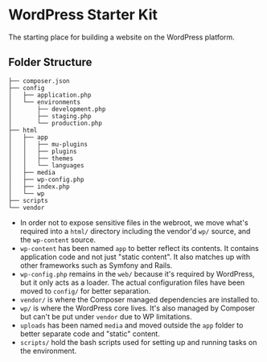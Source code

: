 # WordPress Starter Kit

The starting place for building a website on the WordPress platform.

## Folder Structure

```
├── composer.json
├── config
│   ├── application.php
│   └── environments
│       ├── development.php
│       ├── staging.php
│       └── production.php
├── html
│   ├── app
│   │   ├── mu-plugins
│   │   ├── plugins
│   │   ├── themes
│   │   └── languages
│   ├── media
│   ├── wp-config.php
│   ├── index.php
│   └── wp
├── scripts
└── vendor
```

- In order not to expose sensitive files in the webroot, we move what's required into a `html/` directory including the vendor'd `wp/` source, and the `wp-content` source.
- `wp-content` has been named `app` to better reflect its contents. It contains application code and not just "static content". It also matches up with other frameworks such as Symfony and Rails.
- `wp-config.php` remains in the `web/` because it's required by WordPress, but it only acts as a loader. The actual configuration files have been moved to `config/` for better separation.
- `vendor/` is where the Composer managed dependencies are installed to.
- `wp/` is where the WordPress core lives. It's also managed by Composer but can't be put under `vendor` due to WP limitations.
- `uploads` has been named `media` and moved outside the `app` folder to better separate code and "static" content.
- `scripts/` hold the bash scripts used for setting up and running tasks on the environment.
